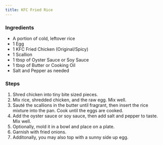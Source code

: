 ```yaml
---
title: KFC Fried Rice
---
```


### Ingredients

- A portion of cold, leftover rice
- 1 Egg
- 1 KFC Fried Chicken (Original/Spicy)
- 1 Scallion
- 1 tbsp of Oyster Sauce or Soy Sauce
- 1 tbsp of Butter or Cooking Oil
- Salt and Pepper as needed

### Steps

1. Shred chicken into tiny bite sized pieces.
2. Mix rice, shredded chicken, and the raw egg. Mix well.
3. Sauté the scallions in the butter until fragrant, then insert the rice mixture into the pan. Cook until the eggs are cooked.
4. Add the oyster sauce or soy sauce, then add salt and pepper to taste. Mix well.
5. Optionally, mold it in a bowl and place on a plate.
6. Garnish with fried onions.
7. Additonally, you may also top with a sunny side up egg.
